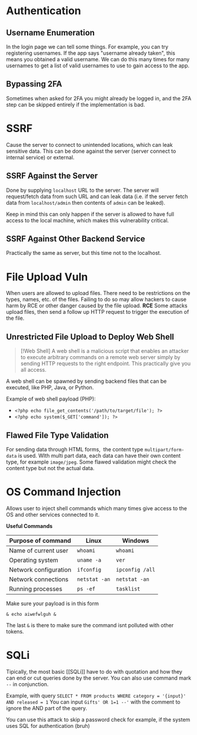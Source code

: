 # Authentication
## Username Enumeration
In the login page we can tell some things. For example, you can try registering usernames. If the app says "username already taken", this means you obtained a valid username.
We can do this many times for many usernames to get a list of valid usernames to use to gain access to the app.

## Bypassing 2FA
Sometimes when asked for 2FA you might already be logged in, and the 2FA step can be skipped entirely if the implementation is bad.

# SSRF
Cause the server to connect to unintended locations, which can leak sensitive data. This can be done against the server (server connect to internal service) or external.
## SSRF Against the Server
Done by supplying `localhost` URL to the server. The server will request/fetch data from such URL and can leak data (i.e. if the server fetch data from `localhost/admin` then contents of `admin` can be leaked).

Keep in mind this can only happen if the server is allowed to have full access to the local machine, which makes this vulnerability critical.

## SSRF Against Other Backend Service
Practically the same as server, but this time not to the localhost.

# File Upload Vuln
When users are allowed to upload files. There need to be restrictions on the types, names, etc. of the files. Failing to do so may allow hackers to cause harm by RCE or other danger caused by the file upload.
**RCE**
Some attacks upload files, then send a follow up HTTP request to trigger the execution of the file.

## Unrestricted File Upload to Deploy Web Shell
>[!Web Shell]
>A web shell is a malicious script that enables an attacker to execute arbitrary commands on a remote web server simply by sending HTTP requests to the right endpoint. This practically give you all access.

A web shell can be spawned by sending backend files that can be executed, like PHP, Java, or Python.

Example of web shell payload (PHP):
- `<?php echo file_get_contents('/path/to/target/file'); ?>`
- `<?php echo system($_GET['command']); ?>`

## Flawed File Type Validation
For sending data through HTML forms,  the content type `multipart/form-data` is used. WIth multi part data, each data can have their own content type, for example `image/jpeg`. Some flawed validation might check the content type but not the actual data. 

# OS Command Injection
Allows user to inject shell commands which many times give access to the OS and other services connected to it.

**Useful Commands**

| Purpose of command    | Linux         | Windows         |
| --------------------- | ------------- | --------------- |
| Name of current user  | `whoami`      | `whoami`        |
| Operating system      | `uname -a`    | `ver`           |
| Network configuration | `ifconfig`    | `ipconfig /all` |
| Network connections   | `netstat -an` | `netstat -an`   |
| Running processes     | `ps -ef`      | `tasklist`      |
Make sure your payload is in this form 
```
& echo aiwefwlguh &
```
The last `&` is there to make sure the command isnt polluted with other tokens.

# SQLi

Tipically, the most basic [[SQLi]] have to do with quotation and how they can end or cut queries done by the server. You can also use command mark `--` in conjunction.

Example, with query
`SELECT * FROM products WHERE category = '{input}' AND released = 1`
You can input `Gifts' OR 1=1 --'` with the comment to ignore the AND part of the query.

You can use this attack to skip a password check for example, if the system uses SQL for authentication (bruh)